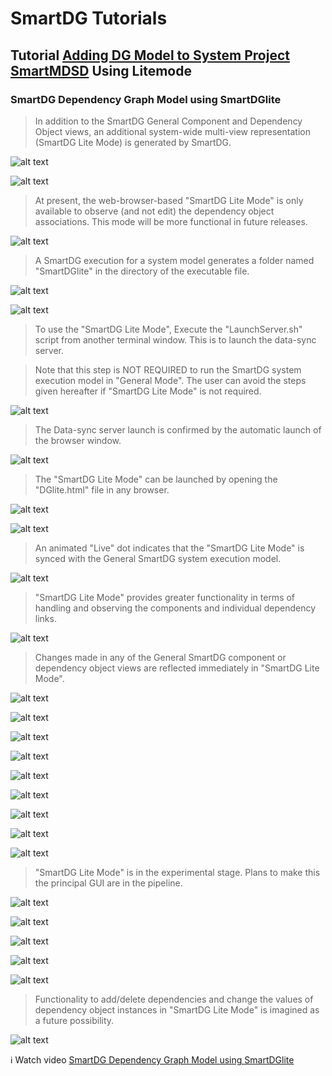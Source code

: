 # SmartDG Tutorials
## Tutorial [Adding DG Model to System Project SmartMDSD](../03_04_Adding_DG_Model_to_System_Project_SmartMDSD/README.md) Using Litemode


### SmartDG Dependency Graph Model using SmartDGlite

> In addition to the SmartDG General Component and Dependency Object views, an additional system-wide multi-view representation (SmartDG Lite Mode) is generated by SmartDG.

![alt text](Tutorial_03_04_Using_Litemode_A1.png)

![alt text](Tutorial_03_04_Using_Litemode_A2.png)

> At present, the web-browser-based "SmartDG Lite Mode" is only available to observe (and not edit) the dependency object associations. This mode will be more functional in future releases.

![alt text](Tutorial_03_04_Using_Litemode_A3.png)

> A SmartDG execution for a system model generates a folder named "SmartDGlite" in the directory of the executable file.

![alt text](Tutorial_03_04_Using_Litemode_A4.png)

![alt text](Tutorial_03_04_Using_Litemode_A5.png)

> To use the "SmartDG Lite Mode", Execute the "LaunchServer.sh" script from another terminal window. This is to launch the data-sync server.

> Note that this step is NOT REQUIRED to run the SmartDG system execution model in "General Mode". The user can avoid the steps given hereafter if "SmartDG Lite Mode" is not required.

![alt text](Tutorial_03_04_Using_Litemode_A6.png)

> The Data-sync server launch is confirmed by the automatic launch of the browser window.

![alt text](Tutorial_03_04_Using_Litemode_A7.png)

> The "SmartDG Lite Mode" can be launched by opening the "DGlite.html" file in any browser.

![alt text](Tutorial_03_04_Using_Litemode_A8.png)

![alt text](Tutorial_03_04_Using_Litemode_A9.png)

> An animated "Live" dot indicates that the "SmartDG Lite Mode" is synced with the General SmartDG system execution model.

![alt text](Tutorial_03_04_Using_Litemode_A10.png)

> "SmartDG Lite Mode" provides greater functionality in terms of handling and observing the components and individual dependency links.

![alt text](Tutorial_03_04_Using_Litemode_A11.png)

> Changes made in any of the General SmartDG component or dependency object views are reflected immediately in "SmartDG Lite Mode".

![alt text](Tutorial_03_04_Using_Litemode_A12.png)

![alt text](Tutorial_03_04_Using_Litemode_A13.png)

![alt text](Tutorial_03_04_Using_Litemode_A14.png)

![alt text](Tutorial_03_04_Using_Litemode_A15.png)

![alt text](Tutorial_03_04_Using_Litemode_A16.png)

![alt text](Tutorial_03_04_Using_Litemode_A17.png)

![alt text](Tutorial_03_04_Using_Litemode_A18.png)

![alt text](Tutorial_03_04_Using_Litemode_A19.png)

![alt text](Tutorial_03_04_Using_Litemode_A20.png)

> "SmartDG Lite Mode" is in the experimental stage. Plans to make this the principal GUI are in the pipeline.

![alt text](Tutorial_03_04_Using_Litemode_A21.png)

![alt text](Tutorial_03_04_Using_Litemode_A22.png)

![alt text](Tutorial_03_04_Using_Litemode_A23.png)

![alt text](Tutorial_03_04_Using_Litemode_A24.png)

![alt text](Tutorial_03_04_Using_Litemode_A25.png)

> Functionality to add/delete dependencies and change the values of dependency object instances in "SmartDG Lite Mode" is imagined as a future possibility.

![alt text](Tutorial_03_04_Using_Litemode_A26.png)

:information_source: Watch video [SmartDG Dependency Graph Model using SmartDGlite](Tutorial_03_04_Using_Litemode_A27.mp4)

